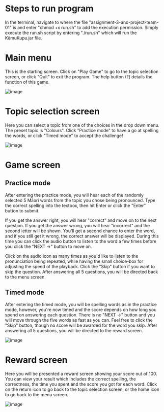 # Steps to run program
In the terminal, navigate to where the file "assignment-3-and-project-team-01" is and enter "chmod +x run.sh" to add the execution permission.
Simply execute the run.sh script by entering "./run.sh" which will run the KēmuKupu.jar file.

# Main menu
This is the starting screen. Click on "Play Game" to go to the topic selection screen, or click "Quit" to exit the program. The help button (?) details the function of this game.

![image](https://github.com/typ00ytsa347/kemu-kupu-maori-learning-quiz/assets/79774614/3964a111-a069-4337-bce3-2c2f8b1c31a9)

# Topic selection screen
Here you can select a topic from one of the choices in the drop down menu. The preset topic is "Colours".
Click "Practice mode" to have a go at spelling the words, or click "Timed mode" to accept the challenge!

![image](https://github.com/typ00ytsa347/kemu-kupu-maori-learning-quiz/assets/79774614/b83bfb78-37c9-4f6c-9125-940e863c0ef8)

# Game screen
## Practice mode
After entering the practice mode, you will hear each of the randomly selected 5 Māori words from the topic you chose being pronounced. Type the correct spelling into the textbox, then hit Enter or click the "Enter" button to submit.

If you get the answer right, you will hear "correct" and move on to the next question. If you get the answer wrong, you will hear "incorrect" and the second letter will be shown. You'll get a second chance to enter the word, and if you still get it wrong, the correct answer will be displayed. During this time you can click the audio button to listen to the word a few times before you click the "NEXT ->" button to move on.

Click on the audio icon as many times as you'd like to listen to the pronunciation being repeated, while having the small choice-box for adjusting the speed of the playback. Click the "Skip" button if you want to skip the question. After answering all 5 questions, you will be directed back to the menu screen.

## Timed mode
After entering the timed mode, you will be spelling words as in the practice mode, however, you're now timed and the score depends on how long you spend on answering each question. There is no "NEXT ->" button and you will move through the five words as fast as you can. Feel free to click the "Skip" button, though no score will be awarded for the word you skip. After answering all 5 questions, you will be directed to the reward screen.

![image](https://github.com/typ00ytsa347/kemu-kupu-maori-learning-quiz/assets/79774614/dcb157b7-eaa3-4c78-8600-9d3696358584)

# Reward screen
Here you will be presented a reward screen showing your score out of 100. You can view your result which includes the correct spelling, the correctness, the time you spent and the score you got for each word. Click on the return icon to go back to the topic selection screen, or the home icon to go back to the menu screen.

![image](https://github.com/typ00ytsa347/kemu-kupu-maori-learning-quiz/assets/79774614/d9947236-4efc-43ba-aa0c-1bc32aa2cab8)
